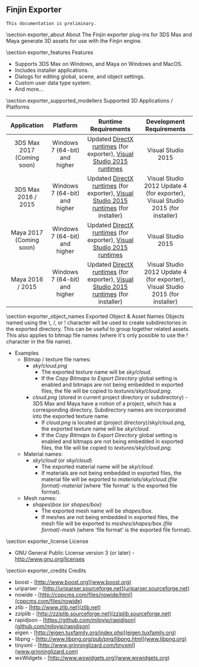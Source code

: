 ## Finjin Exporter

```
This documentation is preliminary.
```

\section exporter_about About
The Finjin exporter plug-ins for 3DS Max and Maya generate 3D assets for use with the Finjin engine.



\section exporter_features Features
* Supports 3DS Max on Windows, and Maya on Windows and MacOS.
* Includes installer applications.
* Dialogs for editing global, scene, and object settings.
* Custom user data type system.
* And more...



\section exporter_supported_modellers Supported 3D Applications / Platforms

| Application                      | Platform                       | Runtime Requirements                                                                                                                                                                                                                           | Development Requirements                                                       |
| :------------------------------: | :----------------------------: | :--------------------------------------------------------------------------------------------------------------------------------------------------------------------------------------------------------------------------------------------: | :----------------------------------------------------------------------------: |
| 3DS Max 2017 (Coming soon)       | Windows 7 (64-bit) and higher  | Updated [DirectX runtimes](https://www.microsoft.com/en-us/download/details.aspx?displaylang=en&id=35) (for exporter), [Visual Studio 2015 runtimes](https://www.microsoft.com/en-us/download/details.aspx?id=48145)                           | Visual Studio 2015                                                             |
| 3DS Max 2016 / 2015              | Windows 7 (64-bit) and higher  | Updated [DirectX runtimes](https://www.microsoft.com/en-us/download/details.aspx?displaylang=en&id=35) (for exporter), [Visual Studio 2015 runtimes](https://www.microsoft.com/en-us/download/details.aspx?id=48145) (for installer)           | Visual Studio 2012 Update 4 (for exporter), Visual Studio 2015 (for installer) |
| Maya 2017 (Coming soon)          | Windows 7 (64-bit) and higher  | Updated [DirectX runtimes](https://www.microsoft.com/en-us/download/details.aspx?displaylang=en&id=35) (for exporter), [Visual Studio 2015 runtimes](https://www.microsoft.com/en-us/download/details.aspx?id=48145)                           | Visual Studio 2015                                                             |
| Maya 2016 / 2015                 | Windows 7 (64-bit) and higher  | Updated [DirectX runtimes](https://www.microsoft.com/en-us/download/details.aspx?displaylang=en&id=35) (for exporter), [Visual Studio 2015 runtimes](https://www.microsoft.com/en-us/download/details.aspx?id=48145) (for installer)           | Visual Studio 2012 Update 4 (for exporter), Visual Studio 2015 (for installer) |

 
	
\section exporter_object_names Exported Object & Asset Names
Objects named using the \\, /, or ! character will be used to create subdirectories in the exported directory. This can be useful to group together related assets. This also applies to bitmap file names (where it's only possible to use the ! character in the file name).
* Examples
  * Bitmap / texture file names:
    * *sky!cloud.png* 
	  * The exported texture name will be *sky/cloud*. 
	  * If the *Copy Bitmaps to Export Directory* global setting is enabled and bitmaps are not being embedded in exported files, the file will be copied to *textures/sky/cloud.png*.
    * *cloud.png* (stored in current project directory or subdirectory) - 3DS Max and Maya have a notion of a project, which has a corresponding directory. Subdirectory names are incorporated into the exported texture name. 
	  * If *cloud.png* is located at (project directory)/sky/cloud.png, the exported texture name will be *sky/cloud*. 
	  * If the *Copy Bitmaps to Export Directory* global setting is enabled and bitmaps are not being embedded in exported files, the file will be copied to *textures/sky/cloud.png*.
  * Material names: 
    * *sky\\cloud* (or *sky/cloud*) 
	  * The exported material name will be *sky/cloud*. 
	  * If materials are not being embedded in exported files, the material file will be exported to *materials/sky/cloud.(file format)-material* (where 'file format' is the exported file format).
  * Mesh names: 
    * *shapes\\box* (or *shapes/box*) 
	  * The exported mesh name will be *shapes/box*. 
	  * If meshes are not being embedded in exported files, the mesh file will be exported to *meshes/shapes/box.(file format)-mesh* (where 'file format' is the exported file format).
  
  
  
\section exporter_license License
  * GNU General Public License version 3 (or later) - http://www.gnu.org/licenses

  
  
\section exporter_credits Credits
* boost - [http://www.boost.org](www.boost.org)
* uriparser - [http://uriparser.sourceforge.net](uriparser.sourceforge.net)
* nowide - [http://cppcms.com/files/nowide/html](cppcms.com/files/nowide)
* zlib - [http://www.zlib.net](zlib.net)
* zziplib - [http://zziplib.sourceforge.net](zziplib.sourceforge.net)
* rapidjson - [https://github.com/miloyip/rapidjson](github.com/miloyip/rapidjson)
* eigen - [http://eigen.tuxfamily.org/index.php](eigen.tuxfamily.org)
* libpng - [http://www.libpng.org/pub/png/libpng.html](www.libpng.org)
* tinyxml - [http://www.grinninglizard.com/tinyxml](www.grinninglizard.com)
* wxWidgets - [http://www.wxwidgets.org](www.wxwidgets.org)

